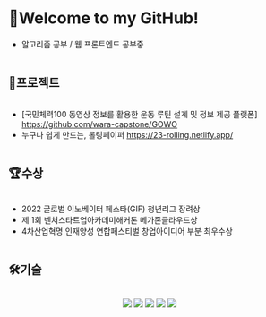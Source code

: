 
# 👋Welcome to my GitHub!
- 알고리즘 공부 / 웹 프론트엔드 공부중
<!--
- Profile:  <a href="https://www.instagram.com/me_y0ou_/" target="_blank"><img src="https://img.shields.io/badge/instagram-E4405F?style=flat-square&logo=instagram&logoColor=white"/>
- 블로그: <a href="https://my-eun.tistory.com/" target="_blank"><img src="https://img.shields.io/badge/tistory-000000?style=flat-square&logo=tistory&logoColor=white"/>
-->
<h2 style="display: inline-block; vertical-align: middle;">💼프로젝트</h2>

- [국민체력100 동영상 정보를 활용한 운동 루틴 설계 및 정보 제공 플랫폼] https://github.com/wara-capstone/GOWO
- 누구나 쉽게 만드는, 롤링페이퍼 https://23-rolling.netlify.app/
  
 <h2 style="display: inline-block; vertical-align: middle;">🏆수상</h2>

- 2022 글로벌 이노베이터 페스타(GIF) 청년리그 장려상
- 제 1회 벤처스타트업아카데미해커톤 메가존클라우드상 
- 4차산업혁명 인재양성 연합페스티벌 창업아이디어 부분 최우수상

<h2 style="display: inline-block; vertical-align: middle;">🛠기술</h2>
<div align='center'>  
 <p>
 <!--<img src="https://img.shields.io/badge/c++-00599C?style=for-the-badge&logo=c%2B%2B&logoColor=white">-->
 <img src="https://img.shields.io/badge/python-3776AB?style=for-the-badge&logo=python&logoColor=white">
 <img src="https://img.shields.io/badge/javascript-F7DF1E?style=for-the-badge&logo=javascript&logoColor=black"> 
 <img src="https://img.shields.io/badge/html5-E34F26?style=for-the-badge&logo=html5&logoColor=white">
 <img src="https://img.shields.io/badge/css-1572B6?style=for-the-badge&logo=css3&logoColor=white">
 <img src="https://img.shields.io/badge/react-61DAFB?style=for-the-badge&logo=react&logoColor=black">

</p>
</div>





<!--

![Anurag's GitHub stats](https://github-readme-stats.vercel.app/api?username=naeun14&show_icons=true&theme=radical)
-->
<!--
**naeun14/naeun14** is a ✨ _special_ ✨ repository because its `README.md` (this file) appears on your GitHub profile.

Here are some ideas to get you started:

- 🔭 I’m currently working on ...
- 🌱 I’m currently learning ...
- 👯 I’m looking to collaborate on ...
- 🤔 I’m looking for help with ...
- 💬 Ask me about ...
- 📫 How to reach me: ...
- 😄 Pronouns: ...
- ⚡ Fun fact: ...
-->
